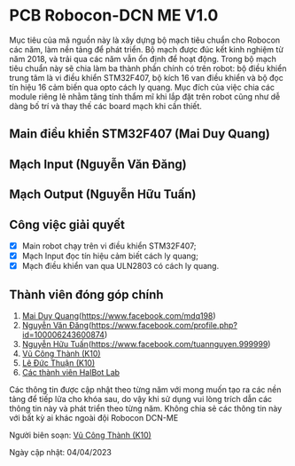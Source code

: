 # PCB Robocon-DCN ME V1.0

Mục tiêu của mã nguồn này là xây dựng bộ mạch tiêu chuẩn cho Robocon các năm, làm nền tảng để phát triển. Bộ mạch được đúc kết kinh nghiệm từ năm 2018, và trải qua các năm vẫn ổn định để hoạt động. Trong bộ mạch tiêu chuẩn này sẽ chia làm ba thành phần chính có trên robot: bộ điều khiển trung tâm là vi điều khiển STM32F407, bộ kích 16 van điều khiển và bộ đọc tín hiệu 16 cảm biến qua opto cách ly quang. Mục đích của việc chia các module riêng lẻ nhằm tăng tính thẩm mĩ khi lắp đặt trên robot cũng như dễ dàng bố trí và thay thế các board mạch khi cần thiết.

## Main điều khiển STM32F407 (Mai Duy Quang)

## Mạch Input (Nguyễn Văn Đăng)

## Mạch Output (Nguyễn Hữu Tuấn)

## Công việc giải quyết
- [X] Main robot chạy trên vi điều khiển STM32F407;
- [X] Mạch Input đọc tín hiệu cảm biết cách ly quang;
- [X] Mạch điều khiển van qua ULN2803 có cách ly quang.

## Thành viên đóng góp chính
1. [Mai Duy Quang](K12)(https://www.facebook.com/mdq198)
2. [Nguyễn Văn Đăng](K11)(https://www.facebook.com/profile.php?id=100006243600874)
3. [Nguyễn Hữu Tuấn](K11)(https://www.facebook.com/tuannguyen.999999)
4. [Vũ Công Thành (K10)](https://sites.google.com/view/vuthanhcdt/home)
5. [Lê Đức Thuận (K10)](https://www.facebook.com/thuan.ld97)
6. [Các thành viên HaIBot Lab](https://sites.google.com/view/haibot-lab/)

Các thông tin được cập nhật theo từng năm với mong muốn tạo ra các nền tảng để tiếp lửa cho khóa sau, do vậy khi sử dụng vui lòng trích dẫn các thông tin này và phát triển theo từng năm. Không chia sẻ các thông tin này với bất kỳ ai khác ngoài đội Robocon DCN-ME 

Người biên soạn:  [Vũ Công Thành (K10)](https://sites.google.com/view/vuthanhcdt/home)

Ngày cập nhật: 04/04/2023

